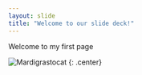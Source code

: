 ```yaml
---
layout: slide
title: "Welcome to our slide deck!"
---
```


Welcome to my first page

![Mardigrastocat](https://octodex.github.com/images/Mardigrastocat.png)
{: .center}
